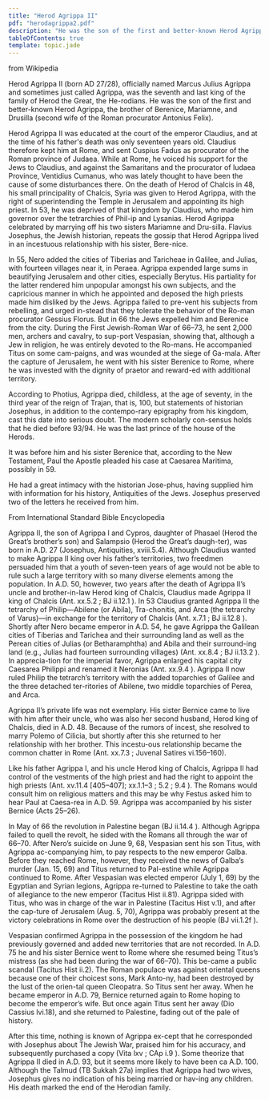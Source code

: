 ```yaml
---
title: "Herod Agrippa II"
pdf: "herodagrippa2.pdf"
description: "He was the son of the first and better-known Herod Agrippa, the brother of Berenice, Mariamne, and Drusilla (second wife of the Roman procurator Antonius Felix). Conducted trial of Paul in Caesarea."
tableOfContents: true
template: topic.jade
---
```


from Wikipedia

Herod Agrippa II (born AD 27/28), officially named Marcus Julius Agrippa and sometimes just called Agrippa, was the seventh and last king of the family of Herod the Great, the He-rodians. He was the son of the first and better-known Herod Agrippa, the brother of Berenice, Mariamne, and Drusilla (second wife of the Roman procurator Antonius Felix).

Herod Agrippa II was educated at the court of the emperor Claudius, and at the time of his father's death was only seventeen years old. Claudius therefore kept him at Rome, and sent Cuspius Fadus as procurator of the Roman province of Judaea. While at Rome, he voiced his support for the Jews to Claudius, and against the Samaritans and the procurator of Iudaea Province, Ventidius Cumanus, who was lately thought to have been the cause of some disturbances there.  On the death of Herod of Chalcis in 48, his small principality of Chalcis, Syria was given to Herod Agrippa, with the right of superintending the Temple in Jerusalem and appointing its high priest.  In 53, he was deprived of that kingdom by Claudius, who made him governor over the tetrarchies of Phil-ip and Lysanias.  Herod Agrippa celebrated by marrying off his two sisters Mariamne and Dru-silla. Flavius Josephus, the Jewish historian, repeats the gossip that Herod Agrippa lived in an incestuous relationship with his sister, Bere-nice.

In 55, Nero added the cities of Tiberias and Taricheae in Galilee, and Julias, with fourteen villages near it, in Peraea. Agrippa expended large sums in beautifying Jerusalem and other cities, especially Berytus. His partiality for the latter rendered him unpopular amongst his own subjects, and the capricious manner in which he appointed and deposed the high priests made him disliked by the Jews. Agrippa failed to pre-vent his subjects from rebelling, and urged in-stead that they tolerate the behavior of the Ro-man procurator Gessius Florus. But in 66 the Jews expelled him and Berenice from the city.  During the First Jewish-Roman War of 66–73, he sent 2,000 men, archers and cavalry, to sup-port Vespasian, showing that, although a Jew in religion, he was entirely devoted to the Ro-mans. He accompanied Titus on some cam-paigns,  and was wounded at the siege of Ga-mala. After the capture of Jerusalem, he went with his sister Berenice to Rome, where he was invested with the dignity of praetor and reward-ed with additional territory.

According to Photius, Agrippa died, childless, at the age of seventy, in the third year of the reign of Trajan, that is, 100,  but statements of historian Josephus, in addition to the contempo-rary epigraphy from his kingdom, cast this date into serious doubt. The modern scholarly con-sensus holds that he died before 93/94.  He was the last prince of the house of the Herods.

It was before him and his sister Berenice that, according to the New Testament, Paul the Apostle pleaded his case at Caesarea Maritima, possibly in 59. 

He had a great intimacy with the historian Jose-phus, having supplied him with information for his history, Antiquities of the Jews. Josephus preserved two of the letters he received from him.

From International Standard Bible Encyclopedia

Agrippa II, the son of Agrippa I and Cypros, daughter of Phasael (Herod the Great’s brother’s son) and Salampsio (Herod the Great’s daugh-ter), was born in A.D. 27 (Josephus, Antiquities, xviii.5.4). Although Claudius wanted to make Agrippa II king over his father’s territories, two freedmen persuaded him that a youth of seven-teen years of age would not be able to rule such a large territory with so many diverse elements among the population. In A.D. 50, however, two years after the death of Agrippa II’s uncle and brother-in-law Herod king of Chalcis, Claudius made Agrippa II king of Chalcis (Ant. xx.5.2  ; BJ ii.12.1  ). In 53 Claudius granted Agrippa II the tetrarchy of Philip—Abilene (or Abila), Tra-chonitis, and Arca (the tetrarchy of Varus)—in exchange for the territory of Chalcis (Ant. x.7.1  ; BJ ii.12.8  ). Shortly after Nero became emperor in A.D. 54, he gave Agrippa the Galilean cities of Tiberias and Tarichea and their surrounding land as well as the Perean cities of Julias (or Betharamphtha) and Abila and their surround-ing land (e.g., Julias had fourteen surrounding villages) (Ant. xx.8.4  ; BJ ii.13.2  ). In apprecia-tion for the imperial favor, Agrippa enlarged his capital city Caesarea Philippi and renamed it Neronias (Ant. xx.9.4  ). Agrippa II now ruled Philip the tetrarch’s territory with the added toparchies of Galilee and the three detached ter-ritories of Abilene, two middle toparchies of Perea, and Arca.

Agrippa II’s private life was not exemplary. His sister Bernice came to live with him after their uncle, who was also her second husband, Herod king of Chalcis, died in A.D. 48. Because of the rumors of incest, she resolved to marry Polemo of Cilicia, but shortly after this she returned to her relationship with her brother. This incestu-ous relationship became the common chatter in Rome (Ant. xx.7.3  ; Juvenal Satires vi.156–160).

Like his father Agrippa I, and his uncle Herod king of Chalcis, Agrippa II had control of the vestments of the high priest and had the right to appoint the high priests (Ant. xv.11.4 [405–407]; xx.1.1–3  ; 5.2  ; 9.4  ). The Romans would consult him on religious matters and this may be why Festus asked him to hear Paul at Caesa-rea in A.D. 59. Agrippa was accompanied by his sister Bernice (Acts 25–26).

In May of 66 the revolution in Palestine began (BJ ii.14.4  ). Although Agrippa failed to quell the revolt, he sided with the Romans all through the war of 66–70. After Nero’s suicide on June 9, 68, Vespasian sent his son Titus, with Agrippa ac-companying him, to pay respects to the new emperor Galba. Before they reached Rome, however, they received the news of Galba’s murder (Jan. 15, 69) and Titus returned to Pal-estine while Agrippa continued to Rome. After Vespasian was elected emperor (July 1, 69) by the Egyptian and Syrian legions, Agrippa re-turned to Palestine to take the oath of allegiance to the new emperor (Tacitus Hist ii.81). Agrippa sided with Titus, who was in charge of the war in Palestine (Tacitus Hist v.1), and after the cap-ture of Jerusalem (Aug. 5, 70), Agrippa was probably present at the victory celebrations in Rome over the destruction of his people (BJ vii.1.2f  ).

Vespasian confirmed Agrippa in the possession of the kingdom he had previously governed and added new territories that are not recorded. In A.D. 75 he and his sister Bernice went to Rome where she resumed being Titus’s mistress (as she had been during the war of 66–70). This be-came a public scandal (Tacitus Hist ii.2). The Roman populace was against oriental queens because one of their choicest sons, Mark Anto-ny, had been destroyed by the lust of the orien-tal queen Cleopatra. So Titus sent her away. When he became emperor in A.D. 79, Bernice returned again to Rome hoping to become the emperor’s wife. But once again Titus sent her away (Dio Cassius lvi.18), and she returned to Palestine, fading out of the pale of history.

After this time, nothing is known of Agrippa ex-cept that he corresponded with Josephus about The Jewish War, praised him for his accuracy, and subsequently purchased a copy (Vita lxv  ; CAp i.9  ). Some theorize that Agrippa II died in A.D. 93, but it seems more likely to have been ca A.D. 100. Although the Talmud (TB Sukkah 27a) implies that Agrippa had two wives, Josephus gives no indication of his being married or hav-ing any children. His death marked the end of the Herodian family.

